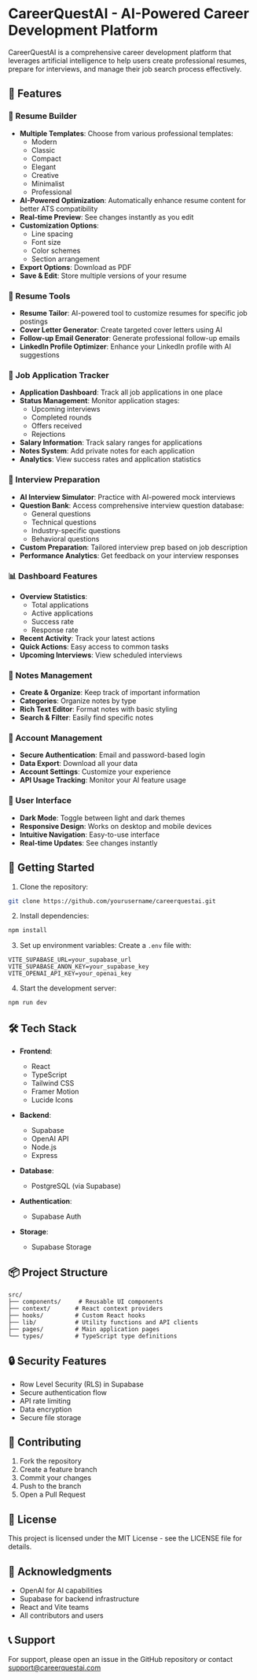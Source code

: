 # CareerQuestAI - AI-Powered Career Development Platform

CareerQuestAI is a comprehensive career development platform that leverages artificial intelligence to help users create professional resumes, prepare for interviews, and manage their job search process effectively.

## 🌟 Features

### 📄 Resume Builder
- **Multiple Templates**: Choose from various professional templates:
  - Modern
  - Classic
  - Compact
  - Elegant
  - Creative
  - Minimalist
  - Professional
- **AI-Powered Optimization**: Automatically enhance resume content for better ATS compatibility
- **Real-time Preview**: See changes instantly as you edit
- **Customization Options**:
  - Line spacing
  - Font size
  - Color schemes
  - Section arrangement
- **Export Options**: Download as PDF
- **Save & Edit**: Store multiple versions of your resume

### 📝 Resume Tools
- **Resume Tailor**: AI-powered tool to customize resumes for specific job postings
- **Cover Letter Generator**: Create targeted cover letters using AI
- **Follow-up Email Generator**: Generate professional follow-up emails
- **LinkedIn Profile Optimizer**: Enhance your LinkedIn profile with AI suggestions

### 💼 Job Application Tracker
- **Application Dashboard**: Track all job applications in one place
- **Status Management**: Monitor application stages:
  - Upcoming interviews
  - Completed rounds
  - Offers received
  - Rejections
- **Salary Information**: Track salary ranges for applications
- **Notes System**: Add private notes for each application
- **Analytics**: View success rates and application statistics

### 🎯 Interview Preparation
- **AI Interview Simulator**: Practice with AI-powered mock interviews
- **Question Bank**: Access comprehensive interview question database:
  - General questions
  - Technical questions
  - Industry-specific questions
  - Behavioral questions
- **Custom Preparation**: Tailored interview prep based on job description
- **Performance Analytics**: Get feedback on your interview responses

### 📊 Dashboard Features
- **Overview Statistics**:
  - Total applications
  - Active applications
  - Success rate
  - Response rate
- **Recent Activity**: Track your latest actions
- **Quick Actions**: Easy access to common tasks
- **Upcoming Interviews**: View scheduled interviews

### 📝 Notes Management
- **Create & Organize**: Keep track of important information
- **Categories**: Organize notes by type
- **Rich Text Editor**: Format notes with basic styling
- **Search & Filter**: Easily find specific notes

### 🔐 Account Management
- **Secure Authentication**: Email and password-based login
- **Data Export**: Download all your data
- **Account Settings**: Customize your experience
- **API Usage Tracking**: Monitor your AI feature usage

### 🎨 User Interface
- **Dark Mode**: Toggle between light and dark themes
- **Responsive Design**: Works on desktop and mobile devices
- **Intuitive Navigation**: Easy-to-use interface
- **Real-time Updates**: See changes instantly

## 🚀 Getting Started

1. Clone the repository:
```bash
git clone https://github.com/yourusername/careerquestai.git
```

2. Install dependencies:
```bash
npm install
```

3. Set up environment variables:
Create a `.env` file with:
```env
VITE_SUPABASE_URL=your_supabase_url
VITE_SUPABASE_ANON_KEY=your_supabase_key
VITE_OPENAI_API_KEY=your_openai_key
```

4. Start the development server:
```bash
npm run dev
```

## 🛠️ Tech Stack

- **Frontend**:
  - React
  - TypeScript
  - Tailwind CSS
  - Framer Motion
  - Lucide Icons

- **Backend**:
  - Supabase
  - OpenAI API
  - Node.js
  - Express

- **Database**:
  - PostgreSQL (via Supabase)

- **Authentication**:
  - Supabase Auth

- **Storage**:
  - Supabase Storage

## 📦 Project Structure

```
src/
├── components/     # Reusable UI components
├── context/       # React context providers
├── hooks/         # Custom React hooks
├── lib/           # Utility functions and API clients
├── pages/         # Main application pages
└── types/         # TypeScript type definitions
```

## 🔒 Security Features

- Row Level Security (RLS) in Supabase
- Secure authentication flow
- API rate limiting
- Data encryption
- Secure file storage

## 🤝 Contributing

1. Fork the repository
2. Create a feature branch
3. Commit your changes
4. Push to the branch
5. Open a Pull Request

## 📄 License

This project is licensed under the MIT License - see the LICENSE file for details.

## 🙏 Acknowledgments

- OpenAI for AI capabilities
- Supabase for backend infrastructure
- React and Vite teams
- All contributors and users

## 📞 Support

For support, please open an issue in the GitHub repository or contact support@careerquestai.com